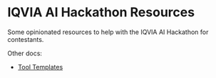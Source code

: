 # IQVIA AI Hackathon Resources

Some opinionated resources to help with the IQVIA AI Hackathon for contestants.

Other docs:
* [Tool Templates](./tool_templates/README.md)